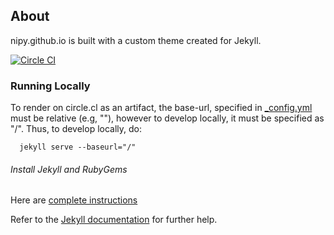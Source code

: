## About
nipy.github.io is built with a custom theme created for Jekyll. 

[![Circle CI](https://circleci.com/gh/vsoch/nipy-jekyll.svg?style=svg)](https://circleci.com/gh/vsoch/nipy-jekyll)


### Running Locally

To render on circle.cl as an artifact, the base-url, specified in [_config.yml](_config.yml) must be relative (e.g, ""), however to develop locally, it must be specified as "/". Thus, to develop locally, do:

      jekyll serve --baseurl="/"


###### Install Jekyll and RubyGems

Here are [complete instructions](https://help.github.com/articles/using-jekyll-with-pages/#installing-jekyll)


Refer to the [Jekyll documentation](http://jekyllrb.com) for further help.
